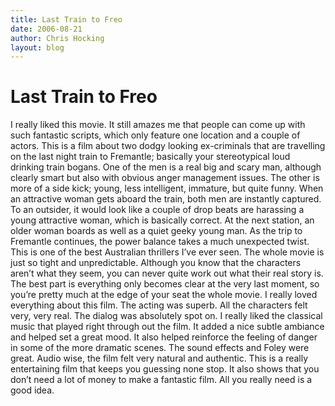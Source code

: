 ```yaml
---
title: Last Train to Freo
date: 2006-08-21
author: Chris Hocking
layout: blog
---
```

# Last Train to Freo

I really liked this movie. It still amazes me that people can come up with such fantastic scripts, which only feature one location and a couple of actors. This is a film about two dodgy looking ex-criminals that are travelling on the last night train to Fremantle; basically your stereotypical loud drinking train bogans. One of the men is a real big and scary man, although clearly smart but also with obvious anger management issues. The other is more of a side kick; young, less intelligent, immature, but quite funny. When an attractive woman gets aboard the train, both men are instantly captured. To an outsider, it would look like a couple of drop beats are harassing a young attractive woman, which is basically correct. At the next station, an older woman boards as well as a quiet geeky young man. As the trip to Fremantle continues, the power balance takes a much unexpected twist. This is one of the best Australian thrillers I’ve ever seen. The whole movie is just so tight and unpredictable. Although you know that the characters aren’t what they seem, you can never quite work out what their real story is. The best part is everything only becomes clear at the very last moment, so you’re pretty much at the edge of your seat the whole movie. I really loved everything about this film. The acting was superb. All the characters felt very, very real. The dialog was absolutely spot on. I really liked the classical music that played right through out the film. It added a nice subtle ambiance and helped set a great mood. It also helped reinforce the feeling of danger in some of the more dramatic scenes. The sound effects and Foley were great. Audio wise, the film felt very natural and authentic. This is a really entertaining film that keeps you guessing none stop. It also shows that you don’t need a lot of money to make a fantastic film. All you really need is a good idea.